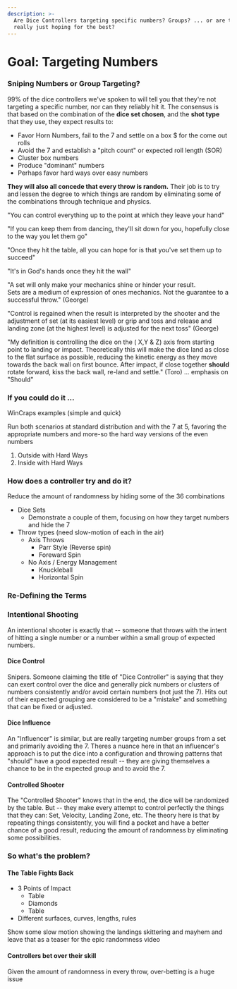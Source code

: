 ```yaml
---
description: >-
  Are Dice Controllers targeting specific numbers? Groups? ... or are they
  really just hoping for the best?
---
```


# Goal: Targeting Numbers

### Sniping Numbers or Group Targeting?

99% of the dice controllers we've spoken to will tell you that they're not targeting a specific number, nor can they reliably hit it. The consensus is that based on the combination of the **dice set chosen**, and the **shot type** that they use, they expect results to:

* Favor Horn Numbers,  fail to the 7 and settle on a box $ for the come out rolls
* Avoid the 7 and establish a "pitch count" or expected roll length \(SOR\)
* Cluster box numbers 
* Produce "dominant" numbers
* Perhaps favor hard ways over easy numbers

**They will also all concede that every throw is random.** Their job is to try and lessen the degree to which things are random by eliminating some of the combinations through technique and physics.

"You can control everything up to the point at which they leave your hand"

"If you can keep them from dancing, they'll sit down for you, hopefully close to the way you let them go"

"Once they hit the table, all you can hope for is that you've set them up to succeed"

"It's in God's hands once they hit the wall"

"A set will only make your mechanics shine or hinder your result.  
Sets are a medium of expression of ones mechanics. Not the guarantee to a successful throw." \(George\)

"Control is regained when the result is interpreted by the shooter and the adjustment of set \(at its easiest level\) or grip and toss and release and landing zone \(at the highest level\) is adjusted for the next toss" \(George\)

"My definition is controlling the dice on the \( X,Y & Z\) axis from starting point to landing or impact. Theoretically this will make the dice land as close to the flat surface as possible, reducing the kinetic energy as they move towards the back wall on first bounce. After impact, if close together **should** rotate forward, kiss the back wall, re-land and settle." \(Toro\) ... emphasis on "Should"

### If you could do it ...

WinCraps examples \(simple and quick\)

Run both scenarios at standard distribution and with the 7 at 5, favoring the appropriate numbers and more-so the hard way versions of the even numbers

1. Outside with Hard Ways
2. Inside with Hard Ways

### How does a controller try and do it?

Reduce the amount of randomness by hiding some of the 36 combinations

* Dice Sets
  * Demonstrate a couple of them, focusing on how they target numbers and hide the 7
* Throw types \(need slow-motion of each in the air\)
  * Axis Throws
    * Parr Style \(Reverse spin\)
    * Foreward Spin
  * No Axis / Energy Management
    * Knuckleball 
    * Horizontal Spin

### Re-Defining the Terms

### Intentional Shooting

An intentional shooter is exactly that -- someone that throws with the intent of hitting a single number or a number within a small group of expected numbers.

#### Dice Control

Snipers. Someone claiming the title of "Dice Controller" is saying that they can exert control over the dice and generally pick numbers or clusters of numbers consistently and/or avoid certain numbers \(not just the 7\). Hits out of their expected grouping are considered to be a "mistake" and something that can be fixed or adjusted.

#### Dice Influence

An "Influencer" is similar, but are really targeting number groups from a set and primarily avoiding the 7. Theres a nuance here in that an influencer's approach is to put the dice into a configuration and throwing patterns that "should" have a good expected result -- they are giving themselves a chance to be in the expected group and to avoid the 7.

#### Controlled Shooter

The "Controlled Shooter" knows that in the end, the dice will be randomized by the table. But -- they make every attempt to control perfectly the things that they can: Set, Velocity, Landing Zone, etc. The theory here is that by repeating things consistently, you will find a pocket and have a better chance of a good result, reducing the amount of randomness by eliminating some possibilities. 

### So what's the problem?

#### The Table Fights Back

* 3 Points of Impact
  * Table
  * Diamonds
  * Table 
* Different surfaces, curves, lengths, rules

Show some slow motion showing the landings skittering and mayhem and leave that as a teaser for the epic randomness video

#### Controllers bet over their skill

Given the amount of randomness in every throw, over-betting is a huge issue



